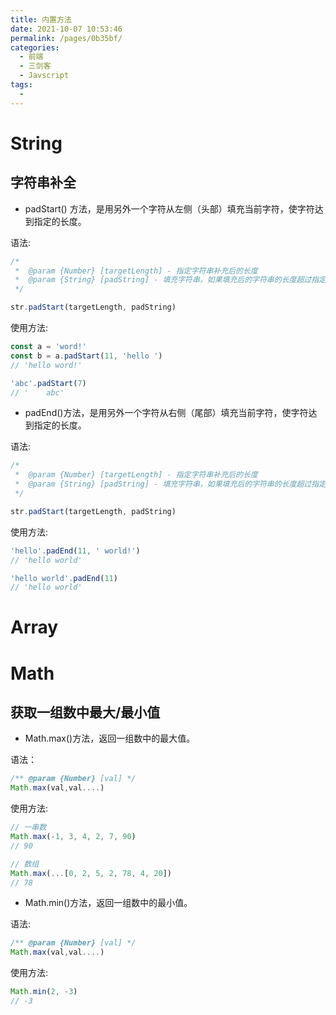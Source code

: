 ```yaml
---
title: 内置方法
date: 2021-10-07 10:53:46
permalink: /pages/0b35bf/
categories:
  - 前端
  - 三剑客
  - Javscript
tags:
  -
---
```


# String

## 字符串补全

- padStart() 方法，是用另外一个字符从左侧（头部）填充当前字符，使字符达到指定的长度。

语法:

```js
/*
 *  @param {Number} [targetLength] - 指定字符串补充后的长度
 *  @param {String} [padString] - 填充字符串，如果填充后的字符串的长度超过指定长度，保留最左侧的的部分，其他部分截断。
 */

str.padStart(targetLength, padString)
```

使用方法:

```js
const a = 'word!'
const b = a.padStart(11, 'hello ')
// 'hello word!'

'abc'.padStart(7)
// '    abc'
```

- padEnd()方法，是用另外一个字符从右侧（尾部）填充当前字符，使字符达到指定的长度。

语法:

```js
/*
 *  @param {Number} [targetLength] - 指定字符串补充后的长度
 *  @param {String} [padString] - 填充字符串，如果填充后的字符串的长度超过指定长度，保留最左侧的的部分，其他部分截断。
 */

str.padStart(targetLength, padString)
```

使用方法:

```js
'hello'.padEnd(11, ' world!')
// 'hello world'

'hello world'.padEnd(11)
// 'hello world'
```

# Array

# Math

## 获取一组数中最大/最小值

- Math.max()方法，返回一组数中的最大值。

语法：

```js
/** @param {Number} [val] */
Math.max(val,val....)
```

使用方法:

```js
// 一串数
Math.max(-1, 3, 4, 2, 7, 90)
// 90

// 数组
Math.max(...[0, 2, 5, 2, 78, 4, 20])
// 78
```

- Math.min()方法，返回一组数中的最小值。

语法:

```js
/** @param {Number} [val] */
Math.max(val,val....)
```

使用方法:

```js
Math.min(2, -3)
// -3
```
